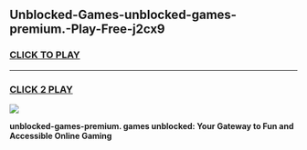 
## Unblocked-Games-unblocked-games-premium.-Play-Free-j2cx9
<h3>
<a href="https://premium76.site?title=unblocked-games-premium.&ref=10A">CLICK TO PLAY</a></h3>
<hr>

<h3>
<a href="https://premium76.site?title=unblocked-games-premium.&ref=10A">CLICK 2 PLAY</a>
  
</h3>

<a href="https://premium76.site?title=unblocked-games-premium.&ref=10A"><img src="https://clearcache.store/games.png"></a>


**unblocked-games-premium. games unblocked: Your Gateway to Fun and Accessible Online Gaming**
